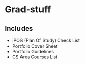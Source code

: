 # Grad-stuff
## Includes
- iPOS (Plan Of Study) Check List
- Portfolio Cover Sheet
- Portfolio Guidelines
- CS Area Courses List
